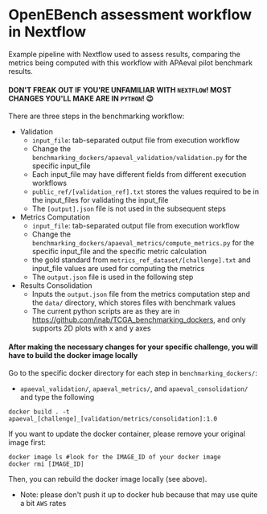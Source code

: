 # OpenEBench assessment workflow in Nextflow

Example pipeline with Nextflow used to assess results, comparing the metrics being computed with this workflow with APAeval pilot benchmark results.

#### DON'T FREAK OUT IF YOU'RE UNFAMILIAR WITH `NEXTFLOW`! MOST CHANGES YOU'LL MAKE ARE IN `PYTHON`! 😉
There are three steps in the benchmarking workflow:
 - Validation
    - `input_file`: tab-separated output file from execution workflow
    - Change the `benchmarking_dockers/apaeval_validation/validation.py` for the specific input_file
    - Each input_file may have different fields from different execution workflows
    - `public_ref/[validation_ref].txt` stores the values required to be in the input_files for validating the input_file 
    - The `[output].json` file is not used in the subsequent steps
 - Metrics Computation
    - `input_file`: tab-separated output file from execution workflow
    - Change the `benchmarking_dockers/apaeval_metrics/compute_metrics.py` for the specific input_file and the specific metric calculation
    - the gold standard from `metrics_ref_dataset/[challenge].txt` and input_file values are used for computing the metrics
    - The `output.json` file is used in the following step
 - Results Consolidation
    - Inputs the `output.json` file from the metrics computation step and the `data/` directory, which stores files with benchmark values
    - The current python scripts are as they are in https://github.com/inab/TCGA_benchmarking_dockers, and only supports 2D plots with x and y axes

#### After making the necessary changes for your specific challenge, you will have to build the docker image locally
Go to the specific docker directory for each step in `benchmarking_dockers/`:
 - `apaeval_validation/`, `apaeval_metrics/`, and `apaeval_consolidation/`
and type the following
```
docker build . -t apaeval_[challenge]_[validation/metrics/consolidation]:1.0
```
If you want to update the docker container, please remove your original image first:
```
docker image ls #look for the IMAGE_ID of your docker image
docker rmi [IMAGE_ID]
```
Then, you can rebuild the docker image locally (see above).
 - Note: please don't push it up to docker hub because that may use quite a bit `AWS` rates
